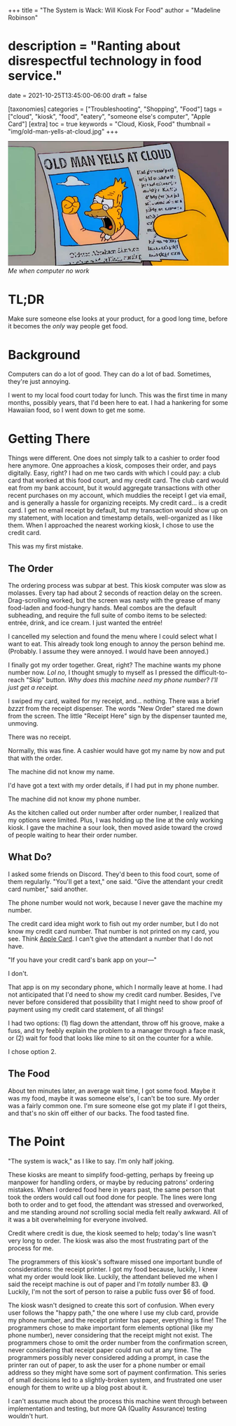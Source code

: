 +++
title = "The System is Wack: Will Kiosk For Food"
author = "Madeline Robinson"
# description = "Ranting about disrespectful technology in food service."
date = 2021-10-25T13:45:00-06:00
draft = false

[taxonomies]
categories = ["Troubleshooting", "Shopping", "Food"]
tags = ["cloud", "kiosk", "food", "eatery", "someone else's computer", "Apple Card"]
[extra]
toc = true
keywords = "Cloud, Kiosk, Food"
thumbnail = "img/old-man-yells-at-cloud.jpg"
+++

![A news clipping from the Simpsons: "Old Man Yells at Cloud," with picture of Grampa Simpson shaking his fist at a cloud in the sky.](img/old-man-yells-at-cloud.jpg)
_Me when computer no work_

# TL;DR

Make sure someone else looks at your product, for a good long time, before it becomes the _only_ way people get food.

# Background

Computers can do a lot of good. They can do a lot of bad. Sometimes, they're just annoying.

I went to my local food court today for lunch. This was the first time in many months, possibly years, that I'd been here to eat. I had a hankering for some Hawaiian food, so I went down to get me some.

# Getting There

Things were different. One does not simply talk to a cashier to order food here anymore. One approaches a kiosk, composes their order, and pays digitally. Easy, right? I had on me two cards with which I could pay: a club card that worked at this food court, and my credit card. The club card would eat from my bank account, but it would aggregate transactions with other recent purchases on my account, which muddies the receipt I get via email, and is generally a hassle for organizing receipts. My credit card... is a credit card. I get no email receipt by default, but my transaction would show up on my statement, with location and timestamp details, well-organized as I like them. When I approached the nearest working kiosk, I chose to use the credit card.

This was my first mistake.

## The Order

The ordering process was subpar at best. This kiosk computer was slow as molasses. Every tap had about 2 seconds of reaction delay on the screen. Drag-scrolling worked, but the screen was nasty with the grease of many food-laden and food-hungry hands. Meal combos are the default subheading, and require the full suite of combo items to be selected: entrée, drink, and ice cream. I just wanted the entrée!

I cancelled my selection and found the menu where I could select what I want to eat. This already took long enough to annoy the person behind me. (Probably. I assume they were annoyed. I would have been annoyed.)

I finally got my order together. Great, right? The machine wants my phone number now. _Lol no,_ I thought smugly to myself as I pressed the difficult-to-reach "Skip" button. _Why does this machine need my phone number? I'll just get a receipt._

I swiped my card, waited for my receipt, and... nothing. There was a brief _*bzzzt*_ from the receipt dispenser. The words "New Order" stared me down from the screen. The little "Receipt Here" sign by the dispenser taunted me, unmoving.

There was no receipt.

Normally, this was fine. A cashier would have got my name by now and put that with the order.

The machine did not know my name.

I'd have got a text with my order details, if I had put in my phone number.

The machine did not know my phone number.

As the kitchen called out order number after order number, I realized that my options were limited. Plus, I was holding up the line at the only working kiosk. I gave the machine a sour look, then moved aside toward the crowd of people waiting to hear their order number.

## What Do?

I asked some friends on Discord. They'd been to this food court, some of them regularly. "You'll get a text," one said. "Give the attendant your credit card number," said another.

The phone number would not work, because I never gave the machine my number.

The credit card idea might work to fish out my order number, but I do not know my credit card number. That number is not printed on my card, you see. Think [Apple Card](https://www.apple.com/apple-card/). I can't give the attendant a number that I do not have.

"If you have your credit card's bank app on your—"

I don't.

That app is on my secondary phone, which I normally leave at home. I had not anticipated that I'd need to show my credit card number. Besides, I've never before considered that possibility that I might need to show proof of payment using my credit card statement, of all things!

I had two options: (1) flag down the attendant, throw off his groove, make a fuss, and try feebly explain the problem to a manager through a face mask, or (2) wait for food that looks like mine to sit on the counter for a while.

I chose option 2.

## The Food

About ten minutes later, an average wait time, I got some food. Maybe it was my food, maybe it was someone else's, I can't be too sure. My order was a fairly common one. I'm sure someone else got my plate if I got theirs, and that's no skin off either of our backs. The food tasted fine.

# The Point

"The system is wack," as I like to say. I'm only half joking.

These kiosks are meant to simplify food-getting, perhaps by freeing up manpower for handling orders, or maybe by reducing patrons' ordering mistakes. When I ordered food here in years past, the same person that took the orders would call out food done for people. The lines were long both to order and to get food, the attendant was stressed and overworked, and me standing around _not_ scrolling social media felt really awkward. All of it was a bit overwhelming for everyone involved.

Credit where credit is due, the kiosk seemed to help; today's line wasn't very long to order. The kiosk was also the most frustrating part of the process for me.

The programmers of this kiosk's software missed one important bundle of considerations: the receipt printer. I got my food because, luckily, I knew what my order would look like. Luckily, the attendant believed me when I said the receipt machine is out of paper and I'm _totally_ number 83. 😅 Luckily, I'm not the sort of person to raise a public fuss over $6 of food.

The kiosk wasn't designed to create this sort of confusion. When every user follows the "happy path," the one where I use my club card, provide my phone number, and the receipt printer has paper, everything is fine! The programmers chose to make important form elements optional (like my phone number), never considering that the receipt might not exist. The programmers chose to omit the order number from the confirmation screen, never considering that receipt paper could run out at any time. The programmers possibly never considered adding a prompt, in case the printer ran out of paper, to ask the user for a phone number or email address so they might have some sort of payment confirmation. This series of small decisions led to a slightly-broken system, and frustrated one user enough for them to write up a blog post about it.

I can't assume much about the process this machine went through between implementation and testing, but more QA (Quality Assurance) testing wouldn't hurt.
